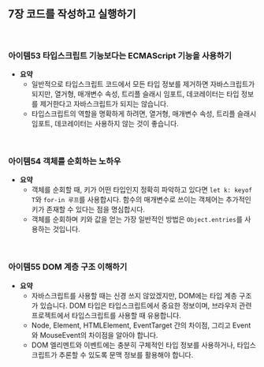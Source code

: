 ## 7장 코드를 작성하고 실행하기

<br>

### 아이템53 타입스크립트 기능보다는 ECMAScript 기능을 사용하기

- **요약**
  - 일반적으로 타입스크립트 코드에서 모든 타입 정보를 제거하면 자바스크립트가 되지만, 열거형, 매개변수 속성, 트리플 슬래시 임포트, 데코레이터는 타입 정보를 제거한다고 자바스크립트가 되지는 않습니다.
  - 타입스크립트의 역할을 명확하게 하려면, 열거형, 매개변수 속성, 트리플 슬래시 임포트, 데코레이터는 사용하지 않는 것이 좋습니다.

<br>

### 아이템54 객체를 순회하는 노하우

- **요약**
  - 객체를 순회할 때, 키가 어떤 타입인지 정확히 파악하고 있다면 `let k: keyof T`와 `for-in 루프`를 사용합시다. 함수의 매개변수로 쓰이는 객체어는 추가적인 키가 존재할 수 있다는 점을 명심합시다.
  - 객체를 순회하며 키와 값을 얻는 가장 일반적인 방법은 `Object.entries`를 사용하는 것입니다.

<br>

### 아이템55 DOM 계층 구조 이해하기

- **요약**
  - 자바스크립트를 사용할 때는 신경 쓰지 않았겠지만, DOM에는 타입 계층 구조가 있습니다. DOM 타입은 타입스크립트에서 중요한 정보이며, 브라우저 관련 프로젝트에서 타입스크립트를 사용할 때 유용합니다.
  - Node, Element, HTMLElement, EventTarget 간의 차이점, 그리고 Event와 MouseEvent의 차이점을 알아야 합니다.
  - DOM 엘리멘트와 이벤트에는 충분히 구체적인 타입 정보를 사용하거나, 타입스크립트가 추론할 수 있도록 문맥 정보를 활용해야 합니다.
